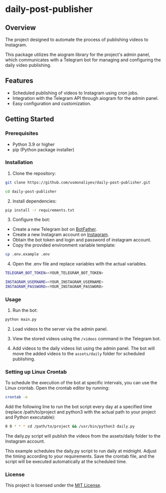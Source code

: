 # daily-post-publisher

## Overview

The project designed to automate the process of publishing videos to Instagram.

This package utilizes the aiogram library for the project's admin panel, which communicates with a Telegram bot for managing and configuring the daily video publishing.


## Features

- Scheduled publishing of videos to Instagram using cron jobs.
- Integration with the Telegram API through aiogram for the admin panel.
- Easy configuration and customization.

## Getting Started

### Prerequisites

- Python 3.9 or higher
- pip (Python package installer)

### Installation

1. Clone the repository:

```bash
git clone https://github.com/usmonaliyev/daily-post-publisher.git

cd daily-post-publisher
```

2. Install dependencies:

```bash
pip install -r requirements.txt
```

3. Configure the bot:

- Create a new Telegram bot on [BotFather](https://t.me/BotFather).
- Create a new Instagram account on [Instagram](https://instagram.com).
- Obtain the bot token and login and password of instagram account.
- Copy the provided environment variable template:

```bash
cp .env.example .env
```

4. Open the .env file and replace variables with the actual variables.

```bash
TELEGRAM_BOT_TOKEN=<YOUR_TELEGRAM_BOT_TOKEN>

INSTAGRAM_USERNAME=<YOUR_INSTAGRAM_USERNAME>
INSTAGRAM_PASSWORD=<YOUR_INSTAGRAM_PASSWORD>
```

### Usage

1. Run the bot:

```bash
python main.py
```

2. Load videos to the server via the admin panel.

3. View the stored videos using the `/videos` command in the Telegram bot.

4. Add videos to the daily videos list using the admin panel. The bot will move the added videos to the `assets/daily` folder for scheduled publishing.


### Setting up Linux Crontab

To schedule the execution of the bot at specific intervals, you can use the Linux crontab. Open the crontab editor by running:

```bash
crontab -e
```

Add the following line to run the bot script every day at a specified time (replace /path/to/project and python3 with the actual path to your project and Python executable):

```bash
0 0 * * * cd /path/to/project && /usr/bin/python3 daily.py
```

The daily.py script will publish the videos from the assets/daily folder to the Instagram account.

This example schedules the daily.py script to run daily at midnight. Adjust the timing according to your requirements.
Save the crontab file, and the script will be executed automatically at the scheduled time.


### License

This project is licensed under the [MIT License](https://opensource.org/licenses/MIT).